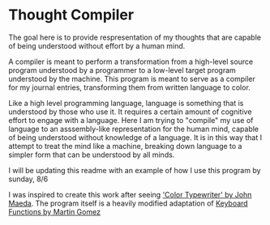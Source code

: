 # Thought Compiler

The goal here is to provide respresentation of my thoughts that are capable of being understood without effort by a human mind. 

A compiler is meant to perform a transformation from a high-level source program understood by a programmer to a low-level target program understood by the machine. This program is meant to serve as a compiler for my journal entries, transforming them from written language to color.

Like a high level programming language, language is something that is understood by those who use it. It requires a certain amount of cognitive effort to engage with a language. Here I am trying to "compile" my use of language to an asssembly-like representation for the human mind, capable of being understood without knowledge of a language. It is in this way that I attempt to treat the mind like a machine, breaking down language to a simpler form that can be understood by all minds.

I will be updating this readme with an example of how I use this program by sunday, 8/6

I was inspired to create this work after seeing ['Color Typewriter' by John Maeda](https://www.ntticc.or.jp/en/archive/works/color-typewriter/). The program itself is a heavily modified adaptation of [Keyboard Functions by Martin Gomez](https://processing.org/examples/keyboardfunctions.html)

